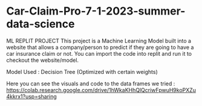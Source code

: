 # Car-Claim-Pro-7-1-2023-summer-data-science
ML 
REPLIT PROJECT
This project is a Machine Learning Model built into a website that allows a company/person to predict if they are going to have a car insurance claim or not.
You can import the code into replit and run it to checkout the website/model. 

Model Used : Decision Tree (Optimized with certain weights)

Here you can see the visuals and code to the data frames we tried : https://colab.research.google.com/drive/1hWkaKHhQlQcriwFpwuH9koPXZu4kkrx1?usp=sharing 
